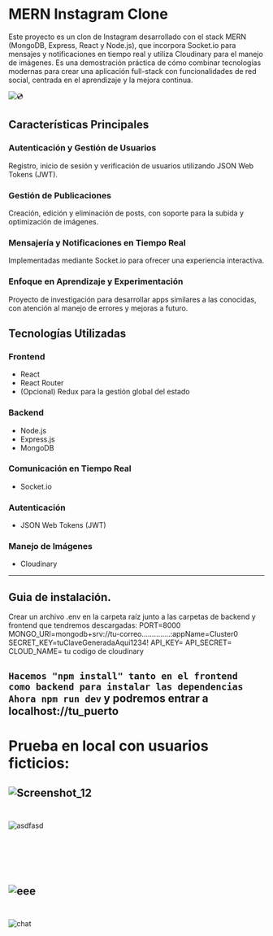 # MERN Instagram Clone

Este proyecto es un clon de Instagram desarrollado con el stack MERN (MongoDB, Express, React y Node.js), que incorpora Socket.io para mensajes y notificaciones en tiempo real y utiliza Cloudinary para el manejo de imágenes. Es una demostración práctica de cómo combinar tecnologías modernas para crear una aplicación full-stack con funcionalidades de red social, centrada en el aprendizaje y la mejora continua.

![💿](https://github.com/user-attachments/assets/2bfa530b-e9b1-496a-9c95-2bcf37c38adf)


## Características Principales

### Autenticación y Gestión de Usuarios
Registro, inicio de sesión y verificación de usuarios utilizando JSON Web Tokens (JWT).

### Gestión de Publicaciones
Creación, edición y eliminación de posts, con soporte para la subida y optimización de imágenes.

### Mensajería y Notificaciones en Tiempo Real
Implementadas mediante Socket.io para ofrecer una experiencia interactiva.

### Enfoque en Aprendizaje y Experimentación
Proyecto de investigación para desarrollar apps similares a las conocidas, con atención al manejo de errores y mejoras a futuro.

## Tecnologías Utilizadas

### Frontend
- React
- React Router
- (Opcional) Redux para la gestión global del estado

### Backend
- Node.js
- Express.js
- MongoDB

### Comunicación en Tiempo Real
- Socket.io

### Autenticación
- JSON Web Tokens (JWT)

### Manejo de Imágenes
- Cloudinary

----
## Guia de instalación.
Crear un archivo .env en la carpeta raíz  junto a las carpetas de backend y frontend que tendremos descargadas:
PORT=8000
MONGO_URI=mongodb+srv://tu-correo..............:appName=Cluster0
SECRET_KEY=tuClaveGeneradaAqui1234!
API_KEY=
API_SECRET=
CLOUD_NAME= tu codigo de cloudinary 

`Hacemos "npm install" tanto en el frontend como backend para instalar las dependencias`
`Ahora npm run dev` y podremos entrar a localhost://tu_puerto
----
# Prueba en local con usuarios ficticios:

![Screenshot_12](https://github.com/user-attachments/assets/87f2bc5b-74d6-47a3-8899-6accd5275129)
<br/><br/>
----
![asdfasd](https://github.com/user-attachments/assets/db9482fc-ff41-4beb-9e2c-90595dbb8ebf)

<br/><br/>
----
![eee](https://github.com/user-attachments/assets/24e71033-59aa-4c11-9504-ea12b584120e)
<br/><br/>
----
![chat](https://github.com/user-attachments/assets/37334b57-1a0c-43f7-bab0-4648f041ab3c)










